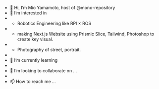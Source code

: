 - 👋 Hi, I’m Mio Yamamoto, host of @mono-repository
- 👀 I’m interested in 
- * Robotics Engineering like RPI × ROS
- * making Next.js Website using Prismic Slice, Tailwind, Photoshop to create key visual.  
- * Photography of street, portrait.
- 
- 🌱 I’m currently learning
- 
- 💞️ I’m looking to collaborate on ...
- 
- 📫 How to reach me ...

<!---
mono-repository/mono-repository is a ✨ special ✨ repository because its `README.md` (this file) appears on your GitHub profile.
You can click the Preview link to take a look at your changes.
--->
